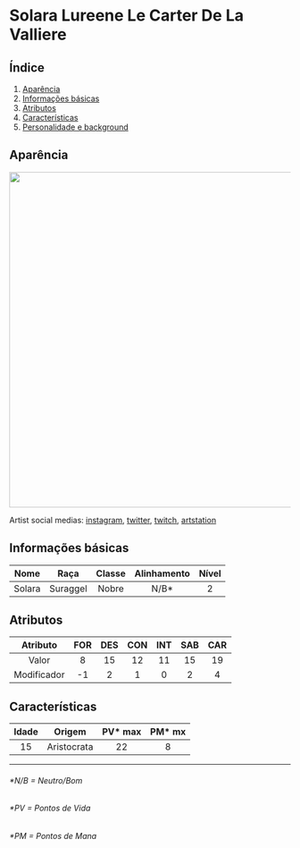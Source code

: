 # Solara Lureene Le Carter De La Valliere

## Índice

1. [Aparência](#aparência)
2. [Informações básicas](#informações-básicas)
3. [Atributos](#atributos)
4. [Características](#características)
5. [Personalidade e background](https://github.com/HelenDias/rpg-backgrounds/blob/main/Tormenta/Solara%20-%20Suraggel%20%7C%20Nobre/Background.md)

## Aparência

<img src="https://user-images.githubusercontent.com/19653346/115972471-ce17bd00-a524-11eb-95ac-78e499544e9d.jpeg" width="600">

Artist social medias: [instagram](https://www.instagram.com/mioree_/), [twitter](https://twitter.com/mioree_/), [twitch](https://www.twitch.tv/Mioree), [artstation](https://www.artstation.com/mioree)

## Informações básicas

| Nome | Raça | Classe | Alinhamento | Nível |
| :-: | :-: | :-: | :-: | :-: |
| Solara | Suraggel | Nobre | N/B* | 2 |

## Atributos

| Atributo | FOR | DES | CON | INT | SAB | CAR |
| :-: | :-: | :-: | :-: | :-: | :-: | :-: |
| Valor | 8 | 15 | 12 | 11 | 15 | 19 |
| Modificador | -1 | 2 | 1 | 0 | 2 | 4 |

## Características

| Idade | Origem | PV* max | PM* mx |
| :-: | :-: | :-: | :-: |
| 15 | Aristocrata | 22 | 8 |

---

###### *N/B = Neutro/Bom
###### *PV = Pontos de Vida
###### *PM = Pontos de Mana

